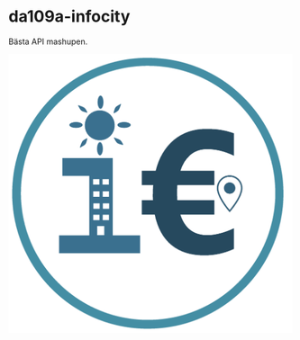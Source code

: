 # da109a-infocity

Bästa API mashupen.

![logo](https://github.com/PhilipHolmqvist/da109a-infocity/blob/main/icons/infocity-icon_v2_221227.png)